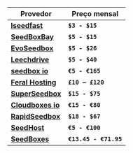 Provedor | Preço mensal
------------ | -------------
**[Iseedfast](https://iseedfast.com/)** | **`$3 - $15`**
**[SeedBoxBay](http://seedboxbay.com/)** | **`$5 - $15`**
**[EvoSeedbox](http://evoseedbox.com/)** | **`$5 - $26`**
**[Leechdrive](https://www.leechdrive.com/seedbox/)** | **`$5 - $40`**
**[seedbox io](https://seedbox.io/)** | **`€5 - €165`**
**[Feral Hosting](https://www.feralhosting.com/)** | **`£10 — £120`**
**[SuperSeedbox ](http://www.superseedbox.com/seedbox.html)** | **`$15 - $75`**
**[Cloudboxes io](https://cloudboxes.io/)** | **`€15 - €80`**
**[RapidSeedbox](https://www.rapidseedbox.com/)** | **`$18 - $67`**
**[SeedHost](https://www.seedhost.eu/)** | **`€5 - €100`**
**[SeedBoxes](https://seedboxes.cc/)** | **`€13.45 - €71.95`**

